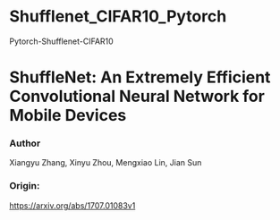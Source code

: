 # Shufflenet_CIFAR10_Pytorch

Pytorch-Shufflenet-CIFAR10

# ShuffleNet: An Extremely Efficient Convolutional Neural Network for Mobile Devices

### Author 
Xiangyu Zhang, Xinyu Zhou, Mengxiao Lin, Jian Sun

### Origin: 
https://arxiv.org/abs/1707.01083v1
